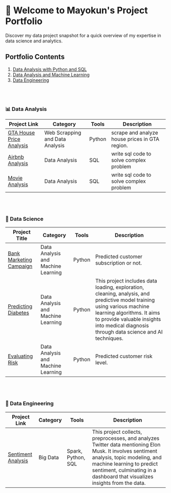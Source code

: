 # 🌟 Welcome to Mayokun's Project Portfolio
Discover my data project snapshot for a quick overview of my expertise in data science and analytics.

## Portfolio Contents
1. [Data Analysis with Python and SQL](#data_analyst)
2. [Data Analysis and Machine Learning](#data_scientist)
3. [Data Engineering](#data_engineer)


<br>
<br>

<a name="data_analyst"></a>
### 📊 Data Analysis
Project Link | Category | Tools | Description
---|---|---|---
| [GTA House Price Analysis](https://github.com/olumyk/webscrapping.git) | Web Scrapping and Data Analysis | Python | scrape and analyze house prices in GTA region. |
| [Airbnb Analysis]([https://](https://github.com/olumyk/airbnb_analysis.git)) | Data Analysis | SQL | write sql code to solve complex problem |
| [Movie Analysis](https://) | Data Analysis | SQL | write sql code to solve complex problem |

<br>
<br>

<a name="data_scientist"></a>
### 🤖 Data Science
| Project Title | Category | Tools | Description |
| --- | --- | --- | --- |
| [Bank Marketing Campaign](https://) | Data Analysis and Machine Learning | Python | Predicted customer subscription or not. |
| [Predicting Diabetes](https://github.com/olumyk/predicting_diabetes.git) | Data Analysis and Machine Learning | Python | This project includes data loading, exploration, cleaning, analysis, and predictive model training using various machine learning algorithms. It aims to provide valuable insights into medical diagnosis through data science and AI techniques. |
| [Evaluating Risk](https://github.com/olumyk/risk_model.git) | Data Analysis and Machine Learning | Python | Predicted customer risk level. |


<br>
<br>

<a name="data_engineer"></a>
### 💾 Data Engineering
Project Link | Category | Tools | Description 
---|---|---|---
| [Sentiment Analysis](https://github.com/olumyk/musk_sentiment.git) | Big Data  | Spark, Python, SQL | This project collects, preprocesses, and analyzes Twitter data mentioning Elon Musk. It involves sentiment analysis, topic modeling, and machine learning to predict sentiment, culminating in a dashboard that visualizes insights from the data. |

<br>
<br>


